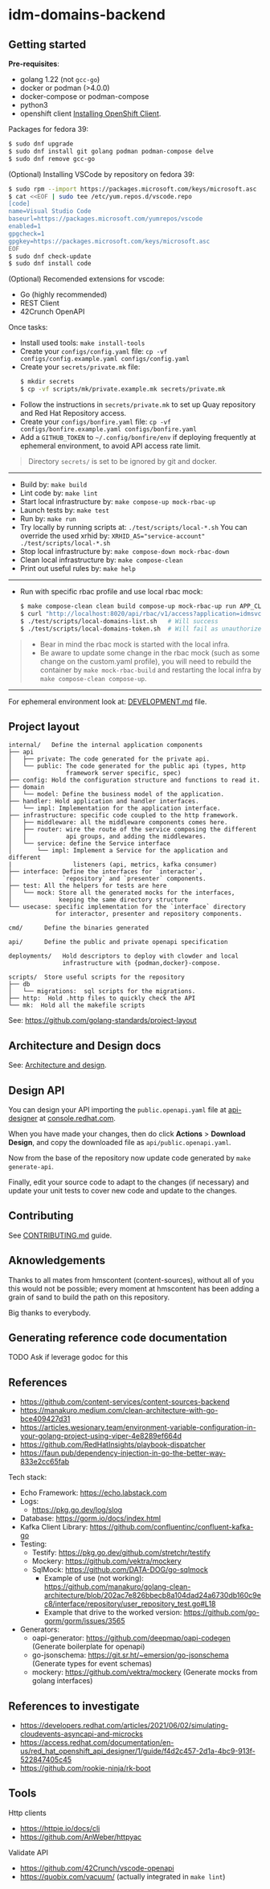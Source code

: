 # idm-domains-backend

## Getting started

**Pre-requisites**:

- golang 1.22 (not `gcc-go`)
- docker or podman (>4.0.0)
- docker-compose or podman-compose
- python3
- openshift client [Installing OpenShift Client](https://docs.openshift.com/container-platform/4.12/cli_reference/openshift_cli/getting-started-cli.html#installing-openshift-cli).

Packages for fedora 39:

```sh
$ sudo dnf upgrade
$ sudo dnf install git golang podman podman-compose delve
$ sudo dnf remove gcc-go
```

(Optional) Installing VSCode by repository on fedora 39:

```sh
$ sudo rpm --import https://packages.microsoft.com/keys/microsoft.asc
$ cat <<EOF | sudo tee /etc/yum.repos.d/vscode.repo
[code]
name=Visual Studio Code
baseurl=https://packages.microsoft.com/yumrepos/vscode
enabled=1
gpgcheck=1
gpgkey=https://packages.microsoft.com/keys/microsoft.asc
EOF
$ sudo dnf check-update
$ sudo dnf install code
```

(Optional) Recomended extensions for vscode:

- Go (highly recommended)
- REST Client
- 42Crunch OpenAPI

Once tasks:

- Install used tools: `make install-tools`
- Create your `configs/config.yaml` file: `cp -vf configs/config.example.yaml configs/config.yaml`
- Create your `secrets/private.mk` file:
  ```sh
  $ mkdir secrets
  $ cp -vf scripts/mk/private.example.mk secrets/private.mk
  ```
- Follow the instructions in `secrets/private.mk` to set up Quay repository
  and Red Hat Repository access.
- Create your `configs/bonfire.yaml` file: `cp -vf configs/bonfire.example.yaml configs/bonfire.yaml`
- Add a `GITHUB_TOKEN` to `~/.config/bonfire/env` if deploying frequently at ephemeral environment,
  to avoid API access rate limit.

> Directory `secrets/` is set to be ignored by git and docker.

----

- Build by: `make build`
- Lint code by: `make lint`
- Start local infrastructure by: `make compose-up mock-rbac-up`
- Launch tests by: `make test`
- Run by: `make run`
- Try locally by running scripts at: `./test/scripts/local-*.sh`
  You can override the used xrhid by: `XRHID_AS="service-account" ./test/scripts/local-*.sh`
- Stop local infrastructure by: `make compose-down mock-rbac-down`
- Clean local infrastructure by: `make compose-clean`
- Print out useful rules by: `make help`

----

- Run with specific rbac profile and use local rbac mock:

  ```sh
  $ make compose-clean clean build compose-up mock-rbac-up run APP_CLIENTS_RBAC_PROFILE=domain-readonly
  $ curl "http://localhost:8020/api/rbac/v1/access?application=idmsvc"
  $ ./test/scripts/local-domains-list.sh   # Will success
  $ ./test/scripts/local-domains-token.sh  # Will fail as unauthorized
  ```

> - Bear in mind the rbac mock is started with the local infra.
> - Be aware to update some change in the rbac mock (such as some
>   change on the custom.yaml profile), you will need to rebuild
>   the container by `make mock-rbac-build` and restarting the
>   local infra by `make compose-clean compose-up`.

----

For ephemeral environment look at: [DEVELOPMENT.md](DEVELOPMENT.md) file.

## Project layout

```raw
internal/   Define the internal application components
├── api
│   ├── private: The code generated for the private api.
│   └── public: The code generated for the public api (types, http
│               framework server specific, spec)
├── config: Hold the configuration structure and functions to read it.
├── domain
│   └── model: Define the business model of the application.
├── handler: Hold application and handler interfaces.
│   └── impl: Implementation for the application interface.
├── infrastructure: specific code coupled to the http framework.
│   ├── middleware: all the middleware components comes here.
│   ├── router: wire the route of the service composing the different
│   │           api groups, and adding the middlewares.
│   └── service: define the Service interface
│       └── impl: Implement a Service for the application and different
|                 listeners (api, metrics, kafka consumer)
├── interface: Define the interfaces for `interactor`,
│              `repository` and `presenter` components.
├── test: All the helpers for tests are here
│   └── mock: Store all the generated mocks for the interfaces,
│             keeping the same directory structure
└── usecase: specific implementation for the `interface` directory
             for interactor, presenter and repository components.

cmd/      Define the binaries generated

api/      Define the public and private openapi specification

deployments/   Hold descriptors to deploy with clowder and local
               infrastructure with {podman,docker}-compose.

scripts/  Store useful scripts for the repository
├── db
│   └── migrations:  sql scripts for the migrations.
├── http:  Hold .http files to quickly check the API
└── mk:  Hold all the makefile scripts
```

See: https://github.com/golang-standards/project-layout

## Architecture and Design docs

See: [Architecture and design](docs/ARCHITECTURE.md).

## Design API

You can design your API importing the `public.openapi.yaml` file
at [api-designer](https://console.redhat.com/application-services/api-designer/designs)
at [console.redhat.com](https://console.redhat.com).

When you have made your changes, then do click **Actions** > **Download Design**,
and copy the downloaded file as `api/public.openapi.yaml`.

Now from the base of the repository now update code generated by `make generate-api`.

Finally, edit your source code to adapt to the changes (if necessary)
and update your unit tests to cover new code and update to the changes.

## Contributing

See [CONTRIBUTING.md](docs/CONTRIBUTING.md) guide.

## Aknowledgements

Thanks to all mates from hmscontent (content-sources), without all of you
this would not be possible; every moment at hmscontent has been adding
a grain of sand to build the path on this repository.

Big thanks to everybody.

## Generating reference code documentation

TODO Ask if leverage godoc for this

## References

- https://github.com/content-services/content-sources-backend
- https://manakuro.medium.com/clean-architecture-with-go-bce409427d31
- https://articles.wesionary.team/environment-variable-configuration-in-your-golang-project-using-viper-4e8289ef664d
- https://github.com/RedHatInsights/playbook-dispatcher
- https://faun.pub/dependency-injection-in-go-the-better-way-833e2cc65fab

Tech stack:

- Echo Framework: https://echo.labstack.com
- Logs:
  - https://pkg.go.dev/log/slog
- Database: https://gorm.io/docs/index.html
- Kafka Client Library: https://github.com/confluentinc/confluent-kafka-go
- Testing:
  - Testify: https://pkg.go.dev/github.com/stretchr/testify
  - Mockery: https://github.com/vektra/mockery
  - SqlMock: https://github.com/DATA-DOG/go-sqlmock
    - Example of use (not working): https://github.com/manakuro/golang-clean-architecture/blob/202ac7e826bbecb8a104dad24a6730db160c9ec8/interface/repository/user_repository_test.go#L18
    - Example that drive to the worked version: https://github.com/go-gorm/gorm/issues/3565
- Generators:
  - oapi-generator: https://github.com/deepmap/oapi-codegen   (Generate boilerplate for openapi)
  - go-jsonschema: https://git.sr.ht/~emersion/go-jsonschema  (Generate types for event schemas)
  - mockery: https://github.com/vektra/mockery                (Generate mocks from golang interfaces)

## References to investigate

- https://developers.redhat.com/articles/2021/06/02/simulating-cloudevents-asyncapi-and-microcks
- https://access.redhat.com/documentation/en-us/red_hat_openshift_api_designer/1/guide/f4d2c457-2d1a-4bc9-913f-522847405c45
- https://github.com/rookie-ninja/rk-boot

## Tools

Http clients
- https://httpie.io/docs/cli
- https://github.com/AnWeber/httpyac

Validate API
- https://github.com/42Crunch/vscode-openapi
- https://quobix.com/vacuum/ (actually integrated in `make lint`)


